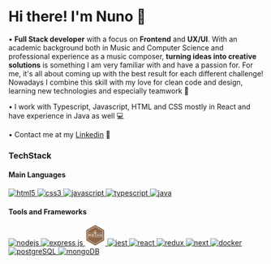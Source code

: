 # Hi there! I'm Nuno :speech_balloon:

•	 **Full Stack developer** with a focus on **Frontend** and **UX/UI**.
With an academic background both in Music and Computer Science and professional experience as a music composer, **turning ideas into creative solutions** is something I am very familiar with and have a passion for. For me, it's all about coming up with the best result for each different challenge!
Nowadays I combine this skill with my love for clean code and design, learning new technologies and especially teamwork :space_invader:

•	 I work with Typescript, Javascript, HTML and CSS mostly in React and have experience in Java as well :computer:

•	 Contact me at my [Linkedin](www.linkedin.com/in/nuno-craveiro) :rocket:

### TechStack
  
#### Main Languages
  
<p align="left">
  <a href="https://www.w3.org/html/" target="_blank"> 
    <img 
      src="https://skillicons.dev/icons?i=html" 
      alt="html5" title="HTML5" width="40" height="40"/> 
  </a> 
  <a href="https://www.w3schools.com/css/" target="_blank">  
    <img 
      src="https://skillicons.dev/icons?i=css" 
      alt="css3" title="CSS 3" width="40" height="40"/>
  </a>
  <a href="https://developer.mozilla.org/en-US/docs/Web/JavaScript" target="_blank"> 
    <img 
      src="https://skillicons.dev/icons?i=js" 
      alt="javascript" title="JavaScript" width="40" height="40"/> 
  </a>
  <a href="https://www.typescriptlang.org" target="_blank"> 
    <img 
      src="https://skillicons.dev/icons?i=ts"
      alt="typescript" title="TypeScript" width="40" height="40"/>
  </a>
  <a href="https://https://www.java.com" target="_blank"> 
    <img 
      src="https://skillicons.dev/icons?i=java"
      alt="java" title="Java" width="40" height="40"/>
  </a>
</p>

#### Tools and Frameworks
<p align="left">
  <a href="https://nodejs.org/about/" target="_blank"> 
    <img 
      src="https://skillicons.dev/icons?i=nodejs" 
      alt="nodejs" title="Node JS" width="40" height="40"/> 
  </a>
  <a href="https://expressjs.com" target="_blank"> 
    <img 
      src="https://skillicons.dev/icons?i=express" 
      alt="express js" title="Express JS" width="40" height="40"/> 
  </a>
  <a href="https://mochajs.org" target="_blank"> 
    <img 
      src="https://raw.githubusercontent.com/devicons/devicon/master/icons/mocha/mocha-plain.svg" 
      alt="mocha" title="Mocha JS" width="40" height="40"/> 
  </a>
  <a href="https://https://jestjs.io" target="_blank"> 
    <img 
      src="https://skillicons.dev/icons?i=jest" 
      alt="jest" title="Jest" width="40" height="40"/> 
  </a>
  <a href="https://reactjs.org" target="_blank"> 
    <img 
      src="https://skillicons.dev/icons?i=react" 
      alt="react" title="React JS" width="40" height="40"/> 
  </a>
  <a href="https://redux.js.org" target="_blank"> 
    <img 
      src="https://skillicons.dev/icons?i=redux" 
      alt="redux" title="Redux JS" width="40" height="40"/> 
  </a>
  <a href="https://nextjs.org" target="_blank"> 
    <img 
      src="https://skillicons.dev/icons?i=next" 
      alt="next" title="Next JS" width="40" height="40"/> 
  </a>
  <a href="https://www.docker.com/company/" target="_blank"> 
    <img 
      src="https://skillicons.dev/icons?i=docker" 
      alt="docker" title="Docker" width="40" height="40"/> 
  </a>
  <a href="https://www.postgresql.org/about/" target="_blank"> 
    <img 
      src="https://skillicons.dev/icons?i=postgres" 
      alt="postgreSQL" title="PostgreSQL" width="40" height="40"/> 
  </a>
  <a href="https://www.mongodb.com/home" target="_blank"> 
    <img 
      src="https://skillicons.dev/icons?i=mongodb" 
      alt="mongoDB" title="MongoDB" width="40" height="40"/> 
  </a>
</p>
